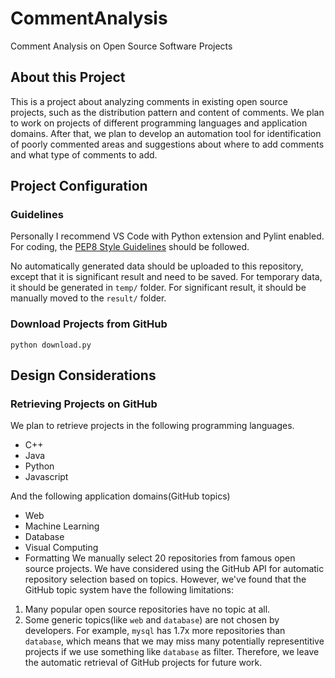# CommentAnalysis
Comment Analysis on Open Source Software Projects

## About this Project
This is a project about analyzing comments in existing open source projects, such as the distribution pattern and content of comments. We plan to work on projects of different programming languages and application domains. After that, we plan to develop an automation tool for identification of poorly commented areas and suggestions about where to add comments and what type of comments to add.

## Project Configuration
### Guidelines
Personally I recommend VS Code with Python extension and Pylint enabled. For coding, the [PEP8 Style Guidelines](https://www.python.org/dev/peps/pep-0008/) should be followed.

No automatically generated data should be uploaded to this repository, except that it is significant result and need to be saved. For temporary data, it should be generated in `temp/` folder. For significant result, it should be manually moved to the `result/` folder.

### Download Projects from GitHub
```
python download.py
```

## Design Considerations
### Retrieving Projects on GitHub
We plan to retrieve projects in the following programming languages.
* C++
* Java
* Python
* Javascript

And the following application domains(GitHub topics)
* Web
* Machine Learning
* Database
* Visual Computing
* Formatting
We manually select 20 repositories from famous open source projects. We have considered using the GitHub API for automatic repository selection based on topics. However, we've found that the GitHub topic system have the following limitations: 
1. Many popular open source repositories have no topic at all.
2. Some generic topics(like `web` and `database`) are not chosen by developers. For example, `mysql` has 1.7x more repositories than `database`, which means that we may miss many potentially representitive projects if we use something like `database` as filter. Therefore, we leave the automatic retrieval of GitHub projects for future work.
